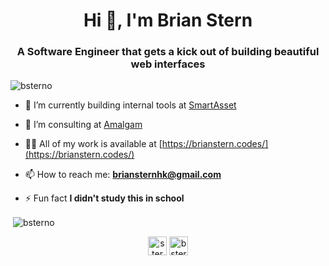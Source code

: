 <h1 align="center">Hi 👋, I'm Brian Stern</h1>
<h3 align="center">A Software Engineer that gets a kick out of building beautiful web interfaces</h3>

<p align="left"> <img src="https://komarev.com/ghpvc/?username=bsterno" alt="bsterno" /> </p>

- 🔭 I’m currently building internal tools at [SmartAsset](https://smartasset.com/)

- 👯 I’m consulting at [Amalgam](https://www.amalgam.co/)

- 👨‍💻 All of my work is available at [https://brianstern.codes/](https://brianstern.codes/)

- 📫 How to reach me: **briansternhk@gmail.com**

- ⚡ Fun fact **I didn't study this in school**

<p>&nbsp;<img align="center" src="https://github-readme-stats.vercel.app/api?username=bsterno&show_icons=true" alt="bsterno" /></p>

<p align="center">
<a href="https://linkedin.com/in/sternbrian" target="blank"><img align="center" src="https://cdn.jsdelivr.net/npm/simple-icons@3.0.1/icons/linkedin.svg" alt="sternbrian" height="30" width="30" /></a>
<a href="https://instagram.com/bsterno" target="blank"><img align="center" src="https://cdn.jsdelivr.net/npm/simple-icons@3.0.1/icons/instagram.svg" alt="bsterno" height="30" width="30" /></a>
</p>
